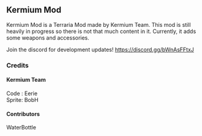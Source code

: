 ## Kermium Mod
Kermium Mod is a Terraria Mod made by Kermium Team. This mod is still heavily in progress so there is not that much content in it. Currently, it adds some weapons and accessories.

Join the discord for development updates!
https://discord.gg/bWnAsFFtxJ

### Credits
#### Kermium Team
Code  : Eerie<br/>
Sprite: BobH
#### Contributors
WaterBottle







